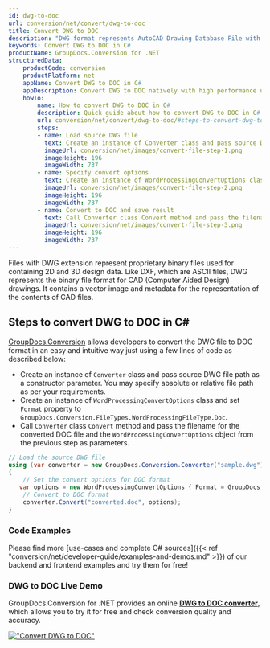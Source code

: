 ```yaml
---
id: dwg-to-doc
url: conversion/net/convert/dwg-to-doc
title: Convert DWG to DOC
description: "DWG format represents AutoCAD Drawing Database File with .dwg extension. Learn how to convert DWG to DOC file programmatically in C# language using GroupDocs.Conversion for .NET library."
keywords: Convert DWG to DOC in C#
productName: GroupDocs.Conversion for .NET
structuredData:
    productCode: conversion
    productPlatform: net
    appName: Convert DWG to DOC in C#
    appDescription: Convert DWG to DOC natively with high performance using C# language and server side GroupDocs.Conversion for .NET APIs, without the use of any software like Microsoft or Open Office.
    howTo:
        name: How to convert DWG to DOC in C# 
        description: Quick guide about how to convert DWG to DOC in C# with high performance and accuracy.
        url: conversion/net/convert/dwg-to-doc/#steps-to-convert-dwg-to-doc-in-c
        steps:
        - name: Load source DWG file 
          text: Create an instance of Converter class and pass source DWG file path as a constructor parameter. You may specify absolute or relative file path as per your requirements. 
          imageUrl: conversion/net/images/convert-file-step-1.png
          imageHeight: 196
          imageWidth: 737
        - name: Specify convert options 
          text: Create an instance of WordProcessingConvertOptions class.
          imageUrl: conversion/net/images/convert-file-step-2.png
          imageHeight: 196
          imageWidth: 737
        - name: Convert to DOC and save result 
          text: Call Converter class Convert method and pass the filename for the converted HTML file and the WordProcessingConvertOptions object from the previous step as parameters.
          imageUrl: conversion/net/images/convert-file-step-3.png
          imageHeight: 196
          imageWidth: 737
---
```


Files with DWG extension represent proprietary binary files used for containing 2D and 3D design data. Like DXF, which are ASCII files, DWG represents the binary file format for CAD (Computer Aided Design) drawings. It contains a vector image and metadata for the representation of the contents of CAD files.

## Steps to convert DWG to DOC in C#

[GroupDocs.Conversion](https://products.groupdocs.com/conversion/net) allows developers to convert the DWG file to DOC format in an easy and intuitive way just using a few lines of code as described below:

* Create an instance of `Converter` class and pass source DWG file path as a constructor parameter. You may specify absolute or relative file path as per your requirements. 
* Create an instance of `WordProcessingConvertOptions` class and set `Format` property to `GroupDocs.Conversion.FileTypes.WordProcessingFileType.Doc`.
* Call `Converter` class `Convert` method and pass the filename for the converted DOC file and the `WordProcessingConvertOptions` object from the previous step as parameters.

```csharp
// Load the source DWG file
using (var converter = new GroupDocs.Conversion.Converter("sample.dwg"))
{
    // Set the convert options for DOC format
   var options = new WordProcessingConvertOptions { Format = GroupDocs.Conversion.FileTypes.WordProcessingFileType.Doc };
    // Convert to DOC format
    converter.Convert("converted.doc", options);
}
```

### Code Examples

Please find more [use-cases and complete C# sources]({{< ref "conversion/net/developer-guide/examples-and-demos.md" >}}) of our backend and frontend examples and try them for free!

### DWG to DOC Live Demo

GroupDocs.Conversion for .NET provides an online [**DWG to DOC converter**](https://products.groupdocs.app/conversion/dwg-to-doc), which allows you to try it for free and check conversion quality and accuracy.

[!["Convert DWG to DOC"](conversion/net/images/convert-to-doc/convert-dwg-to-doc.png)](https://products.groupdocs.app/conversion/dwg-to-doc)